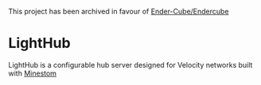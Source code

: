 This project has been archived in favour of [Ender-Cube/Endercube](https://github.com/Ender-cube/Endercube)

# LightHub

LightHub is a configurable hub server designed for Velocity networks built with [Minestom](https://minestom.net)
